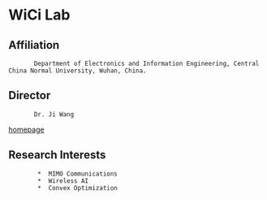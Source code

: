 # WiCi Lab
## Affiliation
           Department of Electronics and Information Engineering, Central China Normal University, Wuhan, China.

           
## Director    
           Dr. Ji Wang
[homepage](https://phy.ccnu.edu.cn/info/1063/4380.htm)  

## Research Interests
            *  MIMO Communications
            *  Wireless AI
            *  Convex Optimization
            

